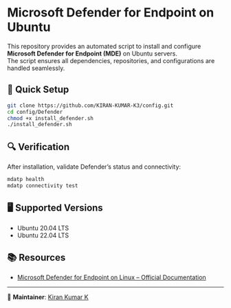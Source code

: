 # Microsoft Defender for Endpoint on Ubuntu

This repository provides an automated script to install and configure **Microsoft Defender for Endpoint (MDE)** on Ubuntu servers.  
The script ensures all dependencies, repositories, and configurations are handled seamlessly.

## 🚀 Quick Setup
```bash
git clone https://github.com/KIRAN-KUMAR-K3/config.git
cd config/Defender
chmod +x install_defender.sh
./install_defender.sh
````

## 🔍 Verification

After installation, validate Defender’s status and connectivity:

```bash
mdatp health
mdatp connectivity test
```

## 🖥 Supported Versions

* Ubuntu 20.04 LTS
* Ubuntu 22.04 LTS

## 📚 Resources

* [Microsoft Defender for Endpoint on Linux – Official Documentation](https://learn.microsoft.com/en-us/microsoft-365/security/defender-endpoint/linux-install-manually)

---

👤 **Maintainer**: [Kiran Kumar K](https://github.com/KIRAN-KUMAR-K3)

